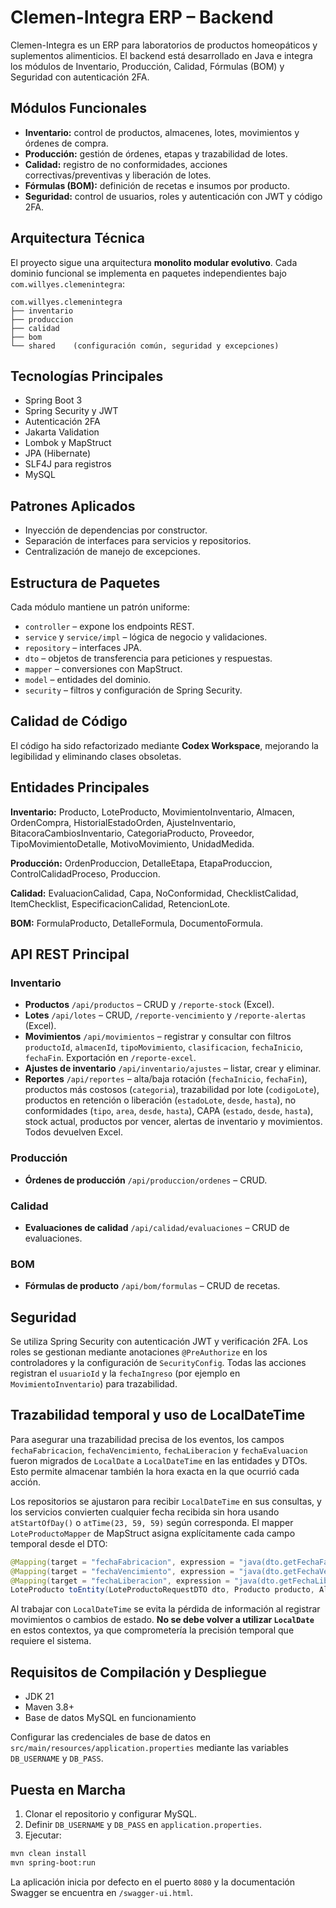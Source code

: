 # Clemen-Integra ERP – Backend

Clemen-Integra es un ERP para laboratorios de productos homeopáticos y suplementos alimenticios. El backend está desarrollado en Java e integra los módulos de Inventario, Producción, Calidad, Fórmulas (BOM) y Seguridad con autenticación 2FA.

## Módulos Funcionales
- **Inventario:** control de productos, almacenes, lotes, movimientos y órdenes de compra.
- **Producción:** gestión de órdenes, etapas y trazabilidad de lotes.
- **Calidad:** registro de no conformidades, acciones correctivas/preventivas y liberación de lotes.
- **Fórmulas (BOM):** definición de recetas e insumos por producto.
- **Seguridad:** control de usuarios, roles y autenticación con JWT y código 2FA.

## Arquitectura Técnica
El proyecto sigue una arquitectura **monolito modular evolutivo**. Cada dominio funcional se implementa en paquetes independientes bajo `com.willyes.clemenintegra`:

```
com.willyes.clemenintegra
├── inventario
├── produccion
├── calidad
├── bom
└── shared    (configuración común, seguridad y excepciones)
```

## Tecnologías Principales
- Spring Boot 3
- Spring Security y JWT
- Autenticación 2FA
- Jakarta Validation
- Lombok y MapStruct
- JPA (Hibernate)
- SLF4J para registros
- MySQL

## Patrones Aplicados
- Inyección de dependencias por constructor.
- Separación de interfaces para servicios y repositorios.
- Centralización de manejo de excepciones.

## Estructura de Paquetes
Cada módulo mantiene un patrón uniforme:
- `controller` – expone los endpoints REST.
- `service` y `service/impl` – lógica de negocio y validaciones.
- `repository` – interfaces JPA.
- `dto` – objetos de transferencia para peticiones y respuestas.
- `mapper` – conversiones con MapStruct.
- `model` – entidades del dominio.
- `security` – filtros y configuración de Spring Security.

## Calidad de Código
El código ha sido refactorizado mediante **Codex Workspace**, mejorando la legibilidad y eliminando clases obsoletas.

## Entidades Principales
**Inventario:** Producto, LoteProducto, MovimientoInventario, Almacen, OrdenCompra, HistorialEstadoOrden, AjusteInventario, BitacoraCambiosInventario, CategoriaProducto, Proveedor, TipoMovimientoDetalle, MotivoMovimiento, UnidadMedida.

**Producción:** OrdenProduccion, DetalleEtapa, EtapaProduccion, ControlCalidadProceso, Produccion.

**Calidad:** EvaluacionCalidad, Capa, NoConformidad, ChecklistCalidad, ItemChecklist, EspecificacionCalidad, RetencionLote.

**BOM:** FormulaProducto, DetalleFormula, DocumentoFormula.

## API REST Principal
### Inventario
- **Productos** `/api/productos` – CRUD y `/reporte-stock` (Excel).
- **Lotes** `/api/lotes` – CRUD, `/reporte-vencimiento` y `/reporte-alertas` (Excel).
- **Movimientos** `/api/movimientos` – registrar y consultar con filtros `productoId`, `almacenId`, `tipoMovimiento`, `clasificacion`, `fechaInicio`, `fechaFin`. Exportación en `/reporte-excel`.
- **Ajustes de inventario** `/api/inventario/ajustes` – listar, crear y eliminar.
- **Reportes** `/api/reportes` – alta/baja rotación (`fechaInicio`, `fechaFin`), productos más costosos (`categoria`), trazabilidad por lote (`codigoLote`), productos en retención o liberación (`estadoLote`, `desde`, `hasta`), no conformidades (`tipo`, `area`, `desde`, `hasta`), CAPA (`estado`, `desde`, `hasta`), stock actual, productos por vencer, alertas de inventario y movimientos. Todos devuelven Excel.

### Producción
- **Órdenes de producción** `/api/produccion/ordenes` – CRUD.

### Calidad
- **Evaluaciones de calidad** `/api/calidad/evaluaciones` – CRUD de evaluaciones.

### BOM
- **Fórmulas de producto** `/api/bom/formulas` – CRUD de recetas.

## Seguridad
Se utiliza Spring Security con autenticación JWT y verificación 2FA. Los roles se gestionan mediante anotaciones `@PreAuthorize` en los controladores y la configuración de `SecurityConfig`. Todas las acciones registran el `usuarioId` y la `fechaIngreso` (por ejemplo en `MovimientoInventario`) para trazabilidad.

## Trazabilidad temporal y uso de LocalDateTime
Para asegurar una trazabilidad precisa de los eventos, los campos `fechaFabricacion`, `fechaVencimiento`, `fechaLiberacion` y `fechaEvaluacion` fueron migrados de `LocalDate` a `LocalDateTime` en las entidades y DTOs. Esto permite almacenar también la hora exacta en la que ocurrió cada acción.

Los repositorios se ajustaron para recibir `LocalDateTime` en sus consultas, y los servicios convierten cualquier fecha recibida sin hora usando `atStartOfDay()` o `atTime(23, 59, 59)` según corresponda. El mapper `LoteProductoMapper` de MapStruct asigna explícitamente cada campo temporal desde el DTO:

```java
@Mapping(target = "fechaFabricacion", expression = "java(dto.getFechaFabricacion())")
@Mapping(target = "fechaVencimiento", expression = "java(dto.getFechaVencimiento())")
@Mapping(target = "fechaLiberacion", expression = "java(dto.getFechaLiberacion())")
LoteProducto toEntity(LoteProductoRequestDTO dto, Producto producto, Almacen almacen, Usuario usuario);
```

Al trabajar con `LocalDateTime` se evita la pérdida de información al registrar movimientos o cambios de estado. **No se debe volver a utilizar `LocalDate`** en estos contextos, ya que comprometería la precisión temporal que requiere el sistema.

## Requisitos de Compilación y Despliegue
- JDK 21
- Maven 3.8+
- Base de datos MySQL en funcionamiento

Configurar las credenciales de base de datos en `src/main/resources/application.properties` mediante las variables `DB_USERNAME` y `DB_PASS`.

## Puesta en Marcha
1. Clonar el repositorio y configurar MySQL.
2. Definir `DB_USERNAME` y `DB_PASS` en `application.properties`.
3. Ejecutar:
```bash
mvn clean install
mvn spring-boot:run
```
La aplicación inicia por defecto en el puerto `8080` y la documentación Swagger se encuentra en `/swagger-ui.html`.
